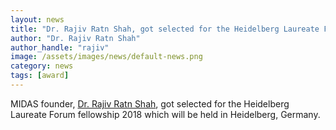 ```yaml
---
layout: news
title: "Dr. Rajiv Ratn Shah, got selected for the Heidelberg Laureate Forum fellowship 2018"
author: "Dr. Rajiv Ratn Shah"
author_handle: "rajiv"
image: /assets/images/news/default-news.png
category: news
tags: [award]
---
```

MIDAS founder, [Dr. Rajiv Ratn Shah][1], got selected for the Heidelberg Laureate Forum fellowship 2018 which will be held in Heidelberg, Germany. 


[1]: https://www.iiitd.ac.in/rajivratn